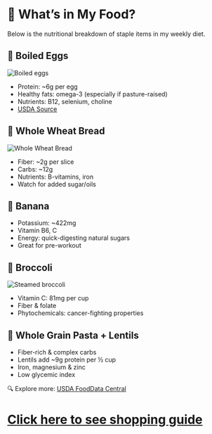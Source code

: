 
# 🧪 What’s in My Food?

Below is the nutritional breakdown of staple items in my weekly diet.

## 🥚 Boiled Eggs

![Boiled eggs](https://gfchow.com/wp-content/uploads/2023/09/IMG_0683-2048x1537.jpeg)

- Protein: ~6g per egg  
- Healthy fats: omega-3 (especially if pasture-raised)  
- Nutrients: B12, selenium, choline  
- [USDA Source](https://fdc.nal.usda.gov/fdc-app.html#/food-details/171287/nutrients)

## 🍞 Whole Wheat Bread

![Whole Wheat Bread](https://www.cspinet.org/sites/default/files/styles/700x530/public/2021-12/goForWholeGrains_hero_700x530.jpg.webp?itok=CVvGIloW)

- Fiber: ~2g per slice  
- Carbs: ~12g  
- Nutrients: B-vitamins, iron  
- Watch for added sugar/oils

## 🍌 Banana

- Potassium: ~422mg  
- Vitamin B6, C  
- Energy: quick-digesting natural sugars  
- Great for pre-workout

## 🥦 Broccoli

![Steamed broccoli](https://cdn.apartmenttherapy.info/image/upload/f_auto,q_auto:eco,c_fill,g_auto,w_1220,h_915/k%2FEdit%2F2022-11-Steamed-Broccoli%2Fsteamedbroccoli-1)

- Vitamin C: 81mg per cup  
- Fiber & folate  
- Phytochemicals: cancer-fighting properties

## 🍝 Whole Grain Pasta + Lentils

- Fiber-rich & complex carbs  
- Lentils add ~9g protein per ½ cup  
- Iron, magnesium & zinc  
- Low glycemic index

🔍 Explore more: [USDA FoodData Central](https://fdc.nal.usda.gov/)
# [Click here to see shopping guide](shopping-guide.md)
